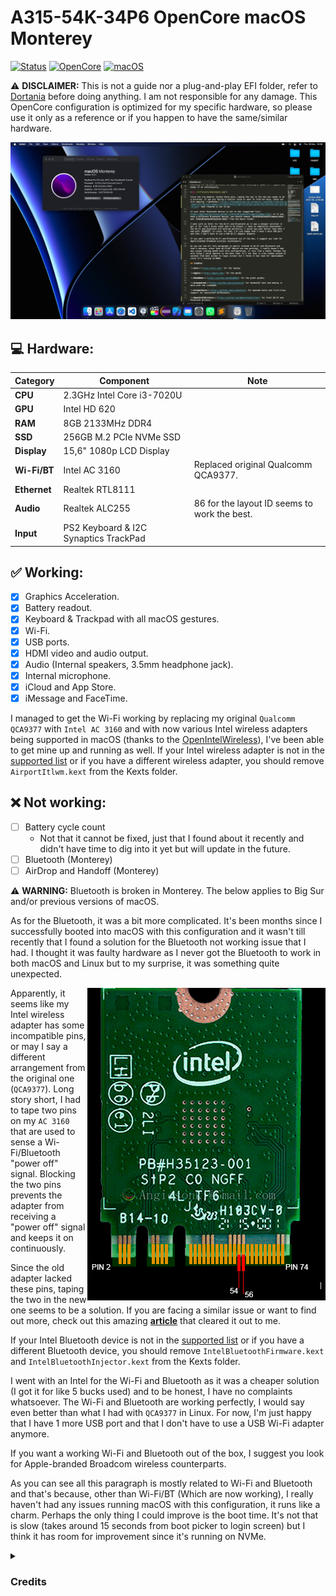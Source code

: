 # A315-54K-34P6 OpenCore macOS Monterey

[![Status](https://img.shields.io/badge/Status-Maintained-blue.svg)](https://github.com/velickovicdj/A315-54K-34P6-OpenCore)
[![OpenCore](https://img.shields.io/badge/OpenCore-0.7.5-blue.svg)](https://github.com/acidanthera/OpenCorePkg)
[![macOS](https://img.shields.io/badge/macOS-12.0.1-brightgreen.svg)](https://www.apple.com/macos/monterey)

:warning: **DISCLAIMER:**
This is not a guide nor a plug-and-play EFI folder, refer to [Dortania](https://dortania.github.io/getting-started/) before doing anything. I am not responsible for any damage. This OpenCore configuration is optimized for my specific hardware, so please use it only as a reference or if you happen to have the same/similar hardware.

<img src="assets/screenshot.jpg">

## :computer: Hardware:

| **Category**   | **Component**                 		|	**Note**			 				      |
|----------------|--------------------------------------|--------------------------------------------|
|**CPU**		 |2.3GHz Intel Core i3-7020U	 		|										      |
|**GPU**		 |Intel HD 620				     		|										      |
|**RAM**         |8GB 2133MHz DDR4               		|										      |
|**SSD**         |256GB M.2 PCIe NVMe SSD		 		|										      |
|**Display**     |15,6" 1080p LCD Display		 		|										      |
|**Wi-Fi/BT**    |Intel AC 3160	  			     		|Replaced original Qualcomm QCA9377.	      |
|**Ethernet**    |Realtek RTL8111				 		|										      |
|**Audio** 		 |Realtek ALC255				 		|86 for the layout ID seems to work the best.|
|**Input**       |PS2 Keyboard & I2C Synaptics TrackPad |										      |

## :white_check_mark: Working:

- [x] Graphics Acceleration.
- [x] Battery readout.
- [x] Keyboard & Trackpad with all macOS gestures.
- [x] Wi-Fi.
- [x] USB ports.
- [x] HDMI video and audio output.
- [x] Audio (Internal speakers, 3.5mm headphone jack).
- [x] Internal microphone.
- [x] iCloud and App Store.
- [x] iMessage and FaceTime.

I managed to get the Wi-Fi working by replacing my original `Qualcomm QCA9377` with `Intel AC 3160` and with now various Intel wireless adapters being supported in macOS (thanks to the [OpenIntelWireless](https://github.com/OpenIntelWireless)), I've been able to get mine up and running as well. If your Intel wireless adapter is not in the [supported list](https://openintelwireless.github.io/itlwm/Compat.html#dvm-iwn) or if you have a different wireless adapter, you should remove `AirportItlwm.kext` from the Kexts folder.

## :x: Not working:

- [ ] Battery cycle count
	- Not that it cannot be fixed, just that I found about it recently and didn't have time to dig into it yet but will update in the future.
- [ ] Bluetooth (Monterey)
- [ ] AirDrop and Handoff (Monterey) 

:warning: **WARNING:** 
Bluetooth is broken in Monterey. The below applies to Big Sur and/or previous versions of macOS.

As for the Bluetooth, it was a bit more complicated. It's been months since I successfully booted into macOS with this configuration and it wasn't till recently that I found a solution for the Bluetooth not working issue that I had. I thought it was faulty hardware as I never got the Bluetooth to work in both macOS and Linux but to my surprise, it was something quite unexpected. 

<img align="right" src="assets/m2pinmask.jpg">

Apparently, it seems like my Intel wireless adapter has some incompatible pins, or may I say a different arrangement from the original one (`QCA9377`). Long story short, I had to tape two pins on my `AC 3160` that are used to sense a Wi-Fi/Bluetooth "power off" signal. Blocking the two pins prevents the adapter from receiving a "power off" signal and keeps it on continuously.


Since the old adapter lacked these pins, taping the two in the new one seems to be a solution. If you are facing a similar issue or want to find out more, check out this amazing [**article**](https://thecomputerperson.wordpress.com/2016/11/04/how-to-mask-off-the-wifi-power-off-pins-on-m-2-ngff-wireless-cards-the-old-mini-pci-pin-20-trick/) that cleared it out to me.

If your Intel Bluetooth device is not in the [supported list](https://openintelwireless.github.io/IntelBluetoothFirmware/Compat.html) or if you have a different Bluetooth device, you should remove `IntelBluetoothFirmware.kext` and `IntelBluetoothInjector.kext` from the Kexts folder.

I went with an Intel for the Wi-Fi and Bluetooth as it was a cheaper solution (I got it for like 5 bucks used) and to be honest, I have no complaints whatsoever. The Wi-Fi and Bluetooth are working perfectly, I would say even better than what I had with `QCA9377` in Linux. For now, I'm just happy that I have 1 more USB port and that I don't have to use a USB Wi-Fi adapter anymore.

If you want a working Wi-Fi and Bluetooth out of the box, I suggest you look for Apple-branded Broadcom wireless counterparts.

As you can see all this paragraph is mostly related to Wi-Fi and Bluetooth and that's because, other than Wi-Fi/BT (Which are now working), I really haven't had any issues running macOS with this configuration, it runs like a charm. Perhaps the only thing I could improve is the boot time. It's not that is slow (takes around 15 seconds from boot picker to login screen) but I think it has room for improvement since it's running on NVMe.
 
<details>
<summary><h3>Credits</h3></summary>

[**Acer**](http://acer.com/) for the laptop.

[**Apple**](http://apple.com/) for the macOS.

[**RehabMan**](https://github.com/RehabMan) for the great guides.

[**alexandred**](https://github.com/alexandred) for VoodooI2C kext and making it work with the trackpad.

[**Acidanthera**](https://github.com/acidanthera) for awesome kexts and first-class support for hackintosh enthusiasts.

[**OpenIntelWireless**](https://github.com/OpenIntelWireless) for Intel WI-FI and Bluetooth drivers.

</details>